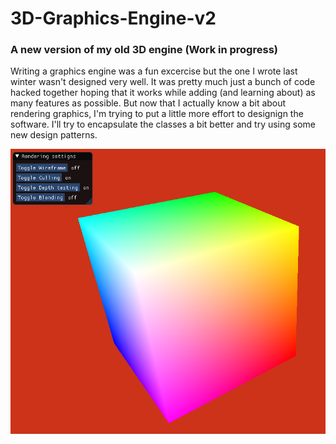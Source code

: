 # 3D-Graphics-Engine-v2

### A new version of my old 3D engine (Work in progress)
Writing a graphics engine was a fun excercise but the one I wrote last winter wasn't designed very well. It was pretty much just a bunch of code hacked together hoping that it works while adding (and learning about) as many features as possible. But now that I actually know a bit about rendering graphics, I'm trying to put a little more effort to designign the software. I'll try to encapsulate the classes a bit better and try using some new design patterns.

![cube](screencap.png)